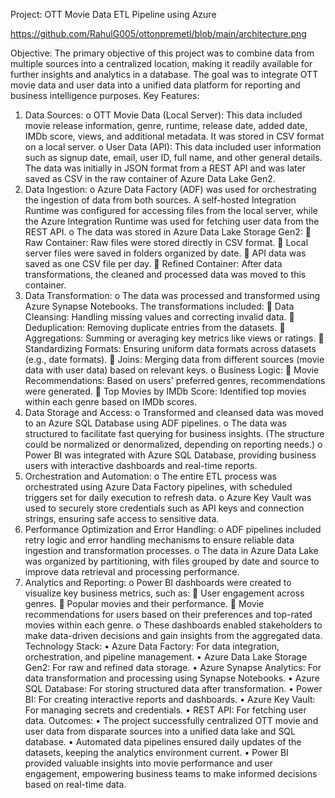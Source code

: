 Project: OTT Movie Data ETL Pipeline using Azure

https://github.com/RahulG005/ottonpremetl/blob/main/architecture.png

Objective:
The primary objective of this project was to combine data from multiple sources into a centralized location, making it readily available for further insights and analytics in a database. The goal was to integrate OTT movie data and user data into a unified data platform for reporting and business intelligence purposes.
Key Features:
1.	Data Sources:
o	OTT Movie Data (Local Server): This data included movie release information, genre, runtime, release date, added date, IMDb score, views, and additional metadata. It was stored in CSV format on a local server.
o	User Data (API): This data included user information such as signup date, email, user ID, full name, and other general details. The data was initially in JSON format from a REST API and was later saved as CSV in the raw container of Azure Data Lake Gen2.
2.	Data Ingestion:
o	Azure Data Factory (ADF) was used for orchestrating the ingestion of data from both sources. A self-hosted Integration Runtime was configured for accessing files from the local server, while the Azure Integration Runtime was used for fetching user data from the REST API.
o	The data was stored in Azure Data Lake Storage Gen2:
	Raw Container: Raw files were stored directly in CSV format.
	Local server files were saved in folders organized by date.
	API data was saved as one CSV file per day.
	Refined Container: After data transformations, the cleaned and processed data was moved to this container.
3.	Data Transformation:
o	The data was processed and transformed using Azure Synapse Notebooks. The transformations included:
	Data Cleansing: Handling missing values and correcting invalid data.
	Deduplication: Removing duplicate entries from the datasets.
	Aggregations: Summing or averaging key metrics like views or ratings.
	Standardizing Formats: Ensuring uniform data formats across datasets (e.g., date formats).
	Joins: Merging data from different sources (movie data with user data) based on relevant keys.
o	Business Logic:
	Movie Recommendations: Based on users' preferred genres, recommendations were generated.
	Top Movies by IMDb Score: Identified top movies within each genre based on IMDb scores.
4.	Data Storage and Access:
o	Transformed and cleansed data was moved to an Azure SQL Database using ADF pipelines.
o	The data was structured to facilitate fast querying for business insights. (The structure could be normalized or denormalized, depending on reporting needs.)
o	Power BI was integrated with Azure SQL Database, providing business users with interactive dashboards and real-time reports.
5.	Orchestration and Automation:
o	The entire ETL process was orchestrated using Azure Data Factory pipelines, with scheduled triggers set for daily execution to refresh data.
o	Azure Key Vault was used to securely store credentials such as API keys and connection strings, ensuring safe access to sensitive data.
6.	Performance Optimization and Error Handling:
o	ADF pipelines included retry logic and error handling mechanisms to ensure reliable data ingestion and transformation processes.
o	The data in Azure Data Lake was organized by partitioning, with files grouped by date and source to improve data retrieval and processing performance.
7.	Analytics and Reporting:
o	Power BI dashboards were created to visualize key business metrics, such as:
	User engagement across genres.
	Popular movies and their performance.
	Movie recommendations for users based on their preferences and top-rated movies within each genre.
o	These dashboards enabled stakeholders to make data-driven decisions and gain insights from the aggregated data.
Technology Stack:
•	Azure Data Factory: For data integration, orchestration, and pipeline management.
•	Azure Data Lake Storage Gen2: For raw and refined data storage.
•	Azure Synapse Analytics: For data transformation and processing using Synapse Notebooks.
•	Azure SQL Database: For storing structured data after transformation.
•	Power BI: For creating interactive reports and dashboards.
•	Azure Key Vault: For managing secrets and credentials.
•	REST API: For fetching user data.
Outcomes:
•	The project successfully centralized OTT movie and user data from disparate sources into a unified data lake and SQL database.
•	Automated data pipelines ensured daily updates of the datasets, keeping the analytics environment current.
•	Power BI provided valuable insights into movie performance and user engagement, empowering business teams to make informed decisions based on real-time data.
